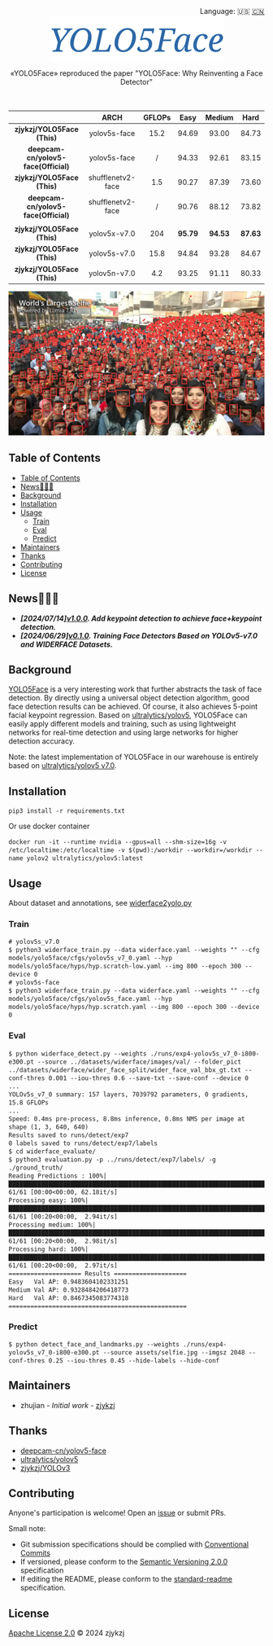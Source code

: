 <div align="right">
  Language:
    🇺🇸
  <a title="Chinese" href="./README.zh-CN.md">🇨🇳</a>
</div>

<div align="center"><a title="" href="https://github.com/zjykzj/YOLO5Face"><img align="center" src="assets/logo/YOLO5Face.png" alt=""></a></div>

<p align="center">
  «YOLO5Face» reproduced the paper "YOLO5Face: Why Reinventing a Face Detector"
<br>
<br>
  <a href="https://github.com/RichardLitt/standard-readme"><img src="https://img.shields.io/badge/standard--readme-OK-green.svg?style=flat-square" alt=""></a>
  <a href="https://conventionalcommits.org"><img src="https://img.shields.io/badge/Conventional%20Commits-1.0.0-yellow.svg" alt=""></a>
  <a href="http://commitizen.github.io/cz-cli/"><img src="https://img.shields.io/badge/commitizen-friendly-brightgreen.svg" alt=""></a>
</p>

|                | ARCH          | GFLOPs | Easy   | Medium | Hard   |
|:--------------:|:-------------:|:------:|:------:|:------:|:------:|
| **zjykzj/YOLO5Face (This)** | yolov5s-face | 15.2   | 94.69 | 93.00 | 84.73  |
| **deepcam-cn/yolov5-face(Official)** | yolov5s-face | /      | 94.33 | 92.61 | 83.15  |
| **zjykzj/YOLO5Face (This)** | shufflenetv2-face | 1.5   | 90.27 | 87.39 | 73.60  |
| **deepcam-cn/yolov5-face(Official)** | shufflenetv2-face | /     | 90.76 | 88.12 | 73.82  |
|                |               |        |        |        |        |
| **zjykzj/YOLO5Face (This)** | yolov5x-v7.0 | 204    | **95.79** | **94.53** | **87.63** |
| **zjykzj/YOLO5Face (This)** | yolov5s-v7.0 | 15.8   | 94.84 | 93.28 | 84.67  |
| **zjykzj/YOLO5Face (This)** | yolov5n-v7.0 | 4.2    | 93.25 | 91.11 | 80.33  |

![](./assets/results/selfie.jpg)

## Table of Contents

- [Table of Contents](#table-of-contents)
- [News🚀🚀🚀](#news)
- [Background](#background)
- [Installation](#installation)
- [Usage](#usage)
  - [Train](#train)
  - [Eval](#eval)
  - [Predict](#predict)
- [Maintainers](#maintainers)
- [Thanks](#thanks)
- [Contributing](#contributing)
- [License](#license)

## News🚀🚀🚀

* ***[2024/07/14][v1.0.0](https://github.com/zjykzj/YOLO5Face/releases/tag/v1.0.0). Add keypoint detection to achieve face+keypoint detection.***
* ***[2024/06/29][v0.1.0](https://github.com/zjykzj/YOLO5Face/releases/tag/v0.1.0). Training Face Detectors Based on YOLOv5-v7.0 and WIDERFACE Datasets.***

## Background

[YOLO5Face](https://arxiv.org/abs/2105.12931) is a very interesting work that further abstracts the task of face detection. By directly using a universal object detection algorithm, good face detection results can be achieved. Of course, it also achieves 5-point facial keypoint regression. Based on [ultralytics/yolov5](https://github.com/ultralytics/yolov5), YOLO5Face can easily apply different models and training, such as using lightweight networks for real-time detection and using large networks for
higher detection accuracy.

Note: the latest implementation of YOLO5Face in our warehouse is entirely based on [ultralytics/yolov5 v7.0](https://github.com/ultralytics/yolov5/releases/tag/v7.0).

## Installation

```shell
pip3 install -r requirements.txt
```

Or use docker container

```shell
docker run -it --runtime nvidia --gpus=all --shm-size=16g -v /etc/localtime:/etc/localtime -v $(pwd):/workdir --workdir=/workdir --name yolov2 ultralytics/yolov5:latest
```

## Usage

About dataset and annotations, see [widerface2yolo.py](./widerface2yolo.py)

### Train

```shell
# yolov5s_v7.0
$ python3 widerface_train.py --data widerface.yaml --weights "" --cfg models/yolo5face/cfgs/yolov5s_v7_0.yaml --hyp models/yolo5face/hyps/hyp.scratch-low.yaml --img 800 --epoch 300 --device 0
# yolov5s-face
$ python3 widerface_train.py --data widerface.yaml --weights "" --cfg models/yolo5face/cfgs/yolov5s_face.yaml --hyp models/yolo5face/hyps/hyp.scratch.yaml --img 800 --epoch 300 --device 0
```

### Eval

```shell
$ python widerface_detect.py --weights ./runs/exp4-yolov5s_v7_0-i800-e300.pt --source ../datasets/widerface/images/val/ --folder_pict ../datasets/widerface/wider_face_split/wider_face_val_bbx_gt.txt --conf-thres 0.001 --iou-thres 0.6 --save-txt --save-conf --device 0
...
YOLOv5s_v7_0 summary: 157 layers, 7039792 parameters, 0 gradients, 15.8 GFLOPs
...
Speed: 0.4ms pre-process, 8.8ms inference, 0.8ms NMS per image at shape (1, 3, 640, 640)
Results saved to runs/detect/exp7
0 labels saved to runs/detect/exp7/labels
$ cd widerface_evaluate/
$ python3 evaluation.py -p ../runs/detect/exp7/labels/ -g ./ground_truth/
Reading Predictions : 100%|█████████████████████████████████████████████████████████████████████████████████████████████████████████| 61/61 [00:00<00:00, 62.18it/s]
Processing easy: 100%|██████████████████████████████████████████████████████████████████████████████████████████████████████████████| 61/61 [00:20<00:00,  2.94it/s]
Processing medium: 100%|████████████████████████████████████████████████████████████████████████████████████████████████████████████| 61/61 [00:20<00:00,  2.98it/s]
Processing hard: 100%|██████████████████████████████████████████████████████████████████████████████████████████████████████████████| 61/61 [00:20<00:00,  2.97it/s]
==================== Results ====================
Easy   Val AP: 0.9483604102331251
Medium Val AP: 0.9328484206418773
Hard   Val AP: 0.8467345083774318
=================================================
```

### Predict

```shell
$ python detect_face_and_landmarks.py --weights ./runs/exp4-yolov5s_v7_0-i800-e300.pt --source assets/selfie.jpg --imgsz 2048 --conf-thres 0.25 --iou-thres 0.45 --hide-labels --hide-conf
```

## Maintainers

* zhujian - *Initial work* - [zjykzj](https://github.com/zjykzj)

## Thanks

* [deepcam-cn/yolov5-face](https://github.com/deepcam-cn/yolov5-face)
* [ultralytics/yolov5](https://github.com/ultralytics/yolov5)
* [zjykzj/YOLOv3](https://github.com/zjykzj/YOLOv3)

## Contributing

Anyone's participation is welcome! Open an [issue](https://github.com/zjykzj/YOLO5Face/issues) or submit PRs.

Small note:

* Git submission specifications should be complied
  with [Conventional Commits](https://www.conventionalcommits.org/en/v1.0.0-beta.4/)
* If versioned, please conform to the [Semantic Versioning 2.0.0](https://semver.org) specification
* If editing the README, please conform to the [standard-readme](https://github.com/RichardLitt/standard-readme)
  specification.

## License

[Apache License 2.0](LICENSE) © 2024 zjykzj
